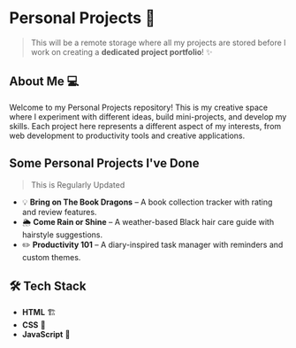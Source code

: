 # Personal Projects  🚀
> This will be a remote storage where all my projects are stored before I work on creating a **dedicated project portfolio**! ✨

## About Me 💻
Welcome to my Personal Projects repository! This is my creative space where I experiment with different ideas, build mini-projects, and develop my skills. Each project here represents a different aspect of my interests, from web development to productivity tools and creative applications.

## Some Personal Projects I've Done
> This is Regularly Updated

- 💡 **Bring on The Book Dragons** – A book collection tracker with rating and review features.
- 🌦️ **Come Rain or Shine** – A weather-based Black hair care guide with hairstyle suggestions.
- ✏️ **Productivity 101** – A diary-inspired task manager with reminders and custom themes.

## 🛠️ Tech Stack
- **HTML** 🏗️  
- **CSS** 🎨  
- **JavaScript** 🚀  